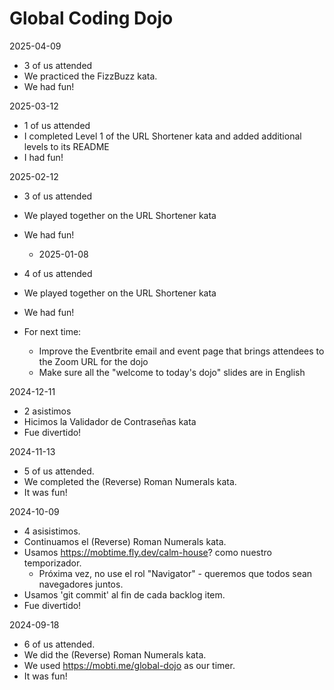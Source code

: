 # Global Coding Dojo

2025-04-09
- 3 of us attended
- We practiced the FizzBuzz kata.
- We had fun!

2025-03-12
- 1 of us attended
- I completed Level 1 of the URL Shortener kata and added additional levels to its README
- I had fun!

2025-02-12
- 3 of us attended
- We played together on the URL Shortener kata
- We had fun!

  - 2025-01-08
- 4 of us attended
- We played together on the URL Shortener kata
- We had fun!
- For next time:
  - Improve the Eventbrite email and event page that brings attendees to the Zoom URL for the dojo
  - Make sure all the "welcome to today's dojo" slides are in English

2024-12-11
- 2 asistimos
- Hicimos la Validador de Contraseñas kata
- Fue divertido!

2024-11-13
- 5 of us attended.
- We completed the (Reverse) Roman Numerals kata.
- It was fun!

2024-10-09
- 4 asisistimos.
- Continuamos el (Reverse) Roman Numerals kata.
- Usamos https://mobtime.fly.dev/calm-house? como nuestro temporizador.
  - Próxima vez, no use el rol "Navigator" - queremos que todos sean navegadores juntos.
- Usamos 'git commit' al fin de cada backlog item.
- Fue divertido!

2024-09-18
- 6 of us attended.
- We did the (Reverse) Roman Numerals kata.
- We used https://mobti.me/global-dojo as our timer.
- It was fun!
